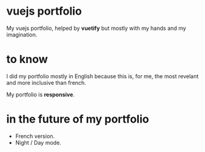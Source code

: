 # vuejs portfolio

My vuejs portfolio, helped by **vuetify** but mostly with my hands and my imagination.

# to know

I did my portfolio mostly in English because this is, for me, the most revelant and more inclusive than french.

My portfolio is **responsive**.

# in the future of my portfolio

- French version.
- Night / Day mode.
